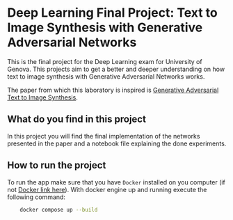 # Deep Learning Final Project: Text to Image Synthesis with Generative Adversarial Networks

This is the final project for the Deep Learning exam for University of Genova. This projects
aim to get a better and deeper understanding on how text to image synthesis with Generative Adversarial Networks works.

The paper from which this laboratory is inspired is [Generative Adversarial Text to Image Synthesis](https://paperswithcode.com/paper/generative-adversarial-text-to-image).

## What do you find in this project

In this project you will find the final implementation of the networks presented in the paper and a notebook file explaining the done experiments.

## How to run the project

To run the app make sure that you have `Docker` installed on you computer (if not [Docker link here](https://www.docker.com/)).
With docker engine up and running execute the following command:

``` bash
    docker compose up --build
```
